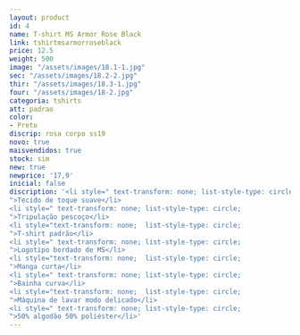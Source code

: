 ```yaml
---
layout: product
id: 4
name: T-shirt MS Armor Rose Black
link: tshirtmsarmorroseblack
price: 12.5
weight: 500
image: "/assets/images/18.1-1.jpg"
sec: "/assets/images/18.2-2.jpg"
thir: "/assets/images/18.3-1.jpg"
four: "/assets/images/18-2.jpg"
categoria: tshirts
att: padrao
color:
- Preto
discrip: rosa corpo ss19
novo: true
maisvendidos: true
stock: sim
new: true
newprice: '17,9'
inicial: false
discription: '<li style=" text-transform: none; list-style-type: circle;
">Tecido de toque suave</li>
<li style=" text-transform: none; list-style-type: circle;
">Tripulação pescoço</li>
<li style="text-transform: none;  list-style-type: circle;
">T-shirt padrão</li>
<li style=" text-transform: none; list-style-type: circle;
">Logotipo bordado de MS</li>
<li style="text-transform: none;  list-style-type: circle;
">Manga curta</li>
<li style=" text-transform: none; list-style-type: circle;
">Bainha curva</li>
<li style="text-transform: none;  list-style-type: circle;
">Máquina de lavar modo delicado</li>
<li style=" text-transform: none; list-style-type: circle;
">50% algodão 50% poliéster</li>'
---
```

